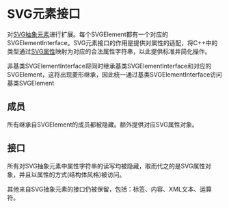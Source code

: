 # SVG元素接口

对[SVG抽象元素](../svg_el/svg_el.md)进行扩展。每个SVGElement都有一个对应的SVGElementInterface。SVG元素接口的作用是提供对属性的适配，将C++中的类型通过[SVG属性](attr.md)映射为对应的合法属性字符串，以此提供标准并简化操作。

非基类SVGElementInterface将同时继承基类SVGElementInterface和对应的SVGElement，这将出现菱形继承，因此统一通过基类SVGElementInterface访问基类SVGElement

## 成员

所有继承自SVGElement的成员都被隐藏。额外提供对应SVG属性对象。

## 接口

所有对SVG抽象元素中属性字符串的读写均被隐藏，取而代之的是SVG属性对象，并且以属性的方式(结构体风格)被访问。

其他来自SVG抽象元素的接口仍被保留，包括：标签、内容、XML文本、运算符。